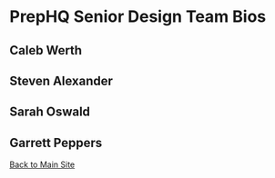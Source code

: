 # PrepHQ Senior Design Team Bios

## Caleb Werth

## Steven Alexander

## Sarah Oswald

## Garrett Peppers

[Back to Main Site](https://prephq.github.io/PrepHQ_Connect/)